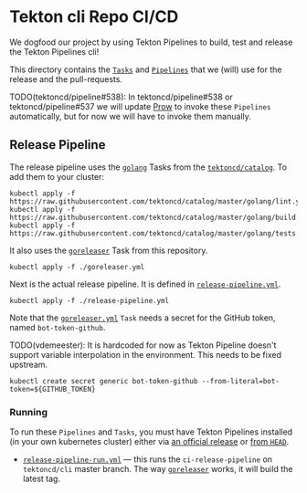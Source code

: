 # Tekton cli Repo CI/CD

We dogfood our project by using Tekton Pipelines to build, test and
release the Tekton Pipelines cli!

This directory contains the
[`Tasks`](https://github.com/tektoncd/pipeline/blob/master/docs/tasks.md) and
[`Pipelines`](https://github.com/tektoncd/pipeline/blob/master/docs/pipelines.md)
that we (will) use for the release and the pull-requests.

TODO(tektoncd/pipeline#538): In tektoncd/pipeline#538 or tektoncd/pipeline#537 we will update
[Prow](https://github.com/tektoncd/pipeline/blob/master/CONTRIBUTING.md#pull-request-process)
to invoke these `Pipelines` automatically, but for now we will have to invoke
them manually.

## Release Pipeline

The release pipeline uses the
[`golang`](https://github.com/tektoncd/catalog/tree/master/golang)
Tasks from the
[`tektoncd/catalog`](https://github.com/tektoncd/catalog). To add them
to your cluster:

```
kubectl apply -f https://raw.githubusercontent.com/tektoncd/catalog/master/golang/lint.yaml
kubectl apply -f https://raw.githubusercontent.com/tektoncd/catalog/master/golang/build.yaml
kubectl apply -f https://raw.githubusercontent.com/tektoncd/catalog/master/golang/tests.yaml
```

It also uses the [`goreleaser`](./goreleaser.yml) Task from this
repository.

```
kubectl apply -f ./goreleaser.yml
```

Next is the actual release pipeline. It is defined in
[`release-pipeline.yml`](./release-pipeline.yml).

```
kubectl apply -f ./release-pipeline.yml
```

Note that the [`goreleaser.yml`](./goreleaser.yml) `Task` needs a
secret for the GitHub token, named `bot-token-github`.

TODO(vdemeester): It is hardcoded for now as Tekton Pipeline doesn't
support variable interpolation in the environment. This needs to be
fixed upstream.

```
kubectl create secret generic bot-token-github --from-literal=bot-token=${GITHUB_TOKEN}
```


### Running

To run these `Pipelines` and `Tasks`, you must have Tekton Pipelines installed
(in your own kubernetes cluster) either via
[an official release](https://github.com/tektoncd/pipeline/blob/master/docs/install.md)
or
[from `HEAD`](https://github.com/tektoncd/pipeline/blob/master/DEVELOPMENT.md#install-pipeline).

- [`release-pipeline-run.yml`](./release-pipeline-run.yml) — this
  runs the `ci-release-pipeline` on `tektoncd/cli` master branch. The
  way [`goreleaser`](https://goreleaser.com) works, it will build the
  latest tag.
